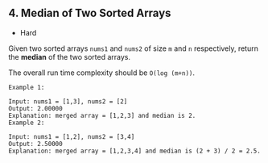 ## 4. Median of Two Sorted Arrays  
* Hard  

Given two sorted arrays `nums1` and `nums2` of size `m` and `n` respectively, return the **median** of the two sorted arrays.

The overall run time complexity should be `O(log (m+n))`.

````
Example 1:

Input: nums1 = [1,3], nums2 = [2]
Output: 2.00000
Explanation: merged array = [1,2,3] and median is 2.
Example 2:

Input: nums1 = [1,2], nums2 = [3,4]
Output: 2.50000
Explanation: merged array = [1,2,3,4] and median is (2 + 3) / 2 = 2.5.
````